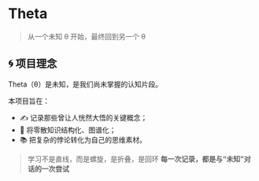 # Theta

> 从一个未知 θ 开始，最终回到另一个 θ

## 🌀 项目理念

Theta（θ）是未知，是我们尚未掌握的认知片段。

本项目旨在：
- ✍️ 记录那些曾让人恍然大悟的关键概念；
- 🔗 将零散知识结构化、图谱化；
- 📚 把复杂的悖论转化为自己的思维素材。

> 学习不是直线，而是螺旋，是折叠，是回环  **每一次记录，都是与“未知”对话的一次尝试**

